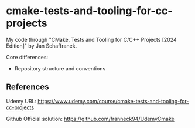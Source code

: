 # cmake-tests-and-tooling-for-cc-projects

My code through "CMake, Tests and Tooling for C/C++ Projects [2024 Edition]" by Jan Schaffranek.

Core differences:
- Repository structure and conventions

## References

Udemy URL: <https://www.udemy.com/course/cmake-tests-and-tooling-for-cc-projects>

Github Official solution: <https://github.com/franneck94/UdemyCmake>
